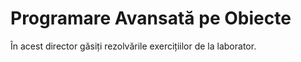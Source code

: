 # Programare Avansată pe Obiecte

În acest director găsiți rezolvările exercițiilor de la laborator.
